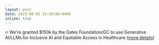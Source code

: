 ```yaml
---
layout: post
date: 2023-08-01 15:59:00-0400
inline: true
---
```


:fire: We're granted $150k by the Gates Foundation/GC to use Generative AI/LLMs for Inclusive AI and Equitable Access in Healthcare ([more details](https://gcgh.grandchallenges.org/grant/generative-ai-technologies-gynecological-healthcare-vietnam))
